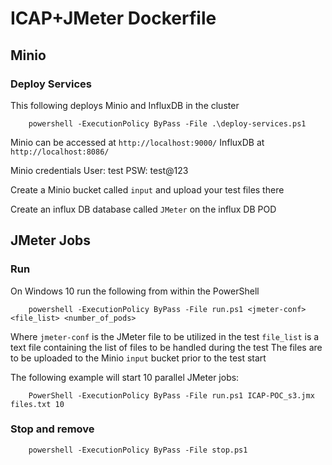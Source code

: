 # ICAP+JMeter Dockerfile

## Minio
### Deploy Services
This following deploys Minio and InfluxDB in the cluster
```
    powershell -ExecutionPolicy ByPass -File .\deploy-services.ps1
```
Minio can be accessed at `http://localhost:9000/`
InfluxDB at `http://localhost:8086/`

Minio credentials
User: test
PSW: test@123

Create a Minio bucket called `input` and upload your test files there

Create an influx DB database called `JMeter` on the influx DB POD

## JMeter Jobs
### Run
On Windows 10 run the following from within the PowerShell
```
    powershell -ExecutionPolicy ByPass -File run.ps1 <jmeter-conf> <file_list> <number_of_pods>
```
Where
`jmeter-conf` is the JMeter file to be utilized in the test
`file_list` is a text file containing the list of files to be handled during the test
The files are to be uploaded to the Minio `input` bucket prior to the test start

The following example will start 10 parallel JMeter jobs:
```
    PowerShell -ExecutionPolicy ByPass -File run.ps1 ICAP-POC_s3.jmx files.txt 10
```
### Stop and remove 
```
    powershell -ExecutionPolicy ByPass -File stop.ps1
```